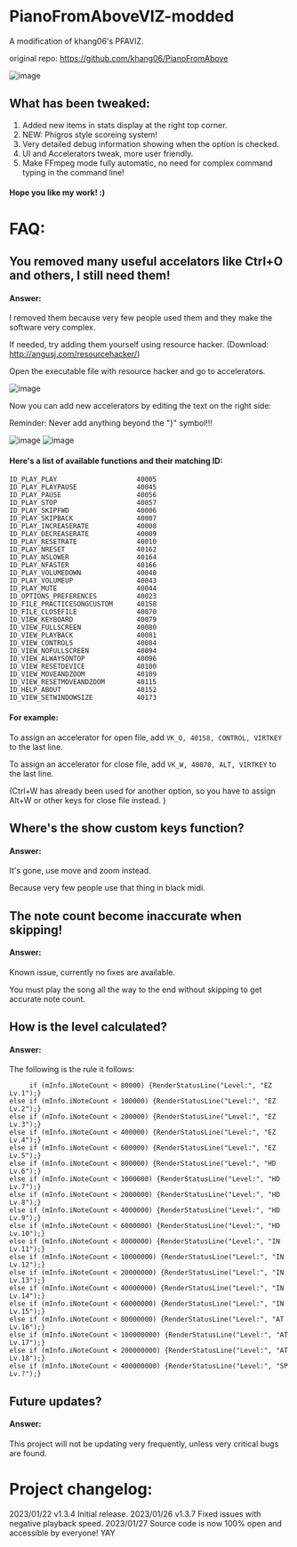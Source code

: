 # PianoFromAboveVIZ-modded
A modification of khang06's PFAVIZ. 

original repo: https://github.com/khang06/PianoFromAbove

![image](https://user-images.githubusercontent.com/107282563/213914541-30ec9f4c-08b9-41a8-811d-0616b43f2870.png)

## What has been tweaked: 
1. Added new items in stats display at the right top corner. 
2. NEW: Phigros style scoreing system! 
3. Very detailed debug information showing when the option is checked. 
4. UI and Accelerators tweak, more user friendly. 
5. Make FFmpeg mode fully automatic, no need for complex command typing in the command line! 

#### Hope you like my work! :)

# FAQ:
## You removed many useful accelators like Ctrl+O and others, I still need them! 

#### Answer: 
I removed them because very few people used them and they make the software very complex. 

If needed, try adding them yourself using resource hacker. (Download: http://angusj.com/resourcehacker/)

Open the executable file with resource hacker and go to accelerators.

![image](https://user-images.githubusercontent.com/107282563/213915043-c289d4a2-915b-4363-8f8c-0a195f529678.png)

Now you can add new accelerators by editing the text on the right side: 


Reminder: Never add anything beyond the "}" symbol!!! 

![image](https://user-images.githubusercontent.com/107282563/213915285-dbd26295-cd8f-47c1-aa3e-5c19e6694a6e.png)
![image](https://user-images.githubusercontent.com/107282563/213915363-5758d22f-6038-4bb9-98b7-98b6ac0823cb.png)


#### Here's a list of available functions and their matching ID: 
```
ID_PLAY_PLAY                    40005
ID_PLAY_PLAYPAUSE               40045
ID_PLAY_PAUSE                   40056
ID_PLAY_STOP                    40057
ID_PLAY_SKIPFWD                 40006
ID_PLAY_SKIPBACK                40007
ID_PLAY_INCREASERATE            40008
ID_PLAY_DECREASERATE            40009
ID_PLAY_RESETRATE               40010
ID_PLAY_NRESET                  40162
ID_PLAY_NSLOWER                 40164
ID_PLAY_NFASTER                 40166
ID_PLAY_VOLUMEDOWN              40040
ID_PLAY_VOLUMEUP                40043
ID_PLAY_MUTE                    40044
ID_OPTIONS_PREFERENCES          40023
ID_FILE_PRACTICESONGCUSTOM      40158
ID_FILE_CLOSEFILE               40070
ID_VIEW_KEYBOARD                40079
ID_VIEW_FULLSCREEN              40080
ID_VIEW_PLAYBACK                40081
ID_VIEW_CONTROLS                40084
ID_VIEW_NOFULLSCREEN            40094
ID_VIEW_ALWAYSONTOP             40096
ID_VIEW_RESETDEVICE             40100
ID_VIEW_MOVEANDZOOM             40109
ID_VIEW_RESETMOVEANDZOOM        40115
ID_HELP_ABOUT                   40152
ID_VIEW_SETWINDOWSIZE           40173
```

#### For example: 
To assign an accelerator for open file, add `VK_O, 40158, CONTROL, VIRTKEY` to the last line. 

To assign an accelerator for close file, add `VK_W, 40070, ALT, VIRTKEY` to the last line. 

(Ctrl+W has already been used for another option, so you have to assign Alt+W or other keys for close file instead. )


## Where's the show custom keys function? 
#### Answer: 
It's gone, use move and zoom instead. 

Because very few people use that thing in black midi. 


## The note count become inaccurate when skipping! 
#### Answer: 
Known issue, currently no fixes are available. 

You must play the song all the way to the end without skipping to get accurate note count. 


## How is the level calculated?
#### Answer:
The following is the rule it follows: 
```
     if (mInfo.iNoteCount < 80000) {RenderStatusLine("Level:", "EZ Lv.1");}
else if (mInfo.iNoteCount < 100000) {RenderStatusLine("Level:", "EZ Lv.2");}
else if (mInfo.iNoteCount < 200000) {RenderStatusLine("Level:", "EZ Lv.3");}
else if (mInfo.iNoteCount < 400000) {RenderStatusLine("Level:", "EZ Lv.4");}
else if (mInfo.iNoteCount < 600000) {RenderStatusLine("Level:", "EZ Lv.5");}
else if (mInfo.iNoteCount < 800000) {RenderStatusLine("Level:", "HD Lv.6");}
else if (mInfo.iNoteCount < 1000000) {RenderStatusLine("Level:", "HD Lv.7");}
else if (mInfo.iNoteCount < 2000000) {RenderStatusLine("Level:", "HD Lv.8");}
else if (mInfo.iNoteCount < 4000000) {RenderStatusLine("Level:", "HD Lv.9");}
else if (mInfo.iNoteCount < 6000000) {RenderStatusLine("Level:", "HD Lv.10");}
else if (mInfo.iNoteCount < 8000000) {RenderStatusLine("Level:", "IN Lv.11");}
else if (mInfo.iNoteCount < 10000000) {RenderStatusLine("Level:", "IN Lv.12");}
else if (mInfo.iNoteCount < 20000000) {RenderStatusLine("Level:", "IN Lv.13");}
else if (mInfo.iNoteCount < 40000000) {RenderStatusLine("Level:", "IN Lv.14");}
else if (mInfo.iNoteCount < 60000000) {RenderStatusLine("Level:", "IN Lv.15");}
else if (mInfo.iNoteCount < 80000000) {RenderStatusLine("Level:", "AT Lv.16");}
else if (mInfo.iNoteCount < 100000000) {RenderStatusLine("Level:", "AT Lv.17");}
else if (mInfo.iNoteCount < 200000000) {RenderStatusLine("Level:", "AT Lv.18");}
else if (mInfo.iNoteCount < 400000000) {RenderStatusLine("Level:", "SP Lv.?");}
```

## Future updates? 
#### Answer:
This project will not be updating very frequently, unless very critical bugs are found. 


# Project changelog: 
2023/01/22 v1.3.4 Initial release. 
2023/01/26 v1.3.7 Fixed issues with negative playback speed.
2023/01/27 Source code is now 100% open and accessible by everyone! YAY
